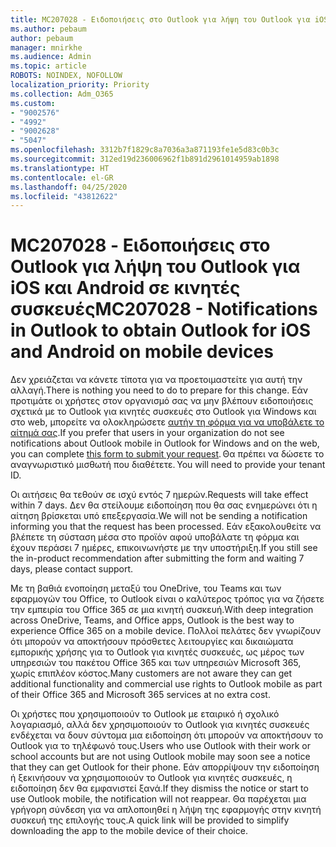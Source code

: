 ```yaml
---
title: MC207028 - Ειδοποιήσεις στο Outlook για λήψη του Outlook για iOS και Android σε κινητές συσκευές
ms.author: pebaum
author: pebaum
manager: mnirkhe
ms.audience: Admin
ms.topic: article
ROBOTS: NOINDEX, NOFOLLOW
localization_priority: Priority
ms.collection: Adm_O365
ms.custom:
- "9002576"
- "4992"
- "9002628"
- "5047"
ms.openlocfilehash: 3312b7f1829c8a7036a3a871193fe1e5d83c0b3c
ms.sourcegitcommit: 312ed19d236006962f1b891d2961014959ab1898
ms.translationtype: HT
ms.contentlocale: el-GR
ms.lasthandoff: 04/25/2020
ms.locfileid: "43812622"
---
```

# <a name="mc207028---notifications-in-outlook-to-obtain-outlook-for-ios-and-android-on-mobile-devices"></a><span data-ttu-id="0f65e-102">MC207028 - Ειδοποιήσεις στο Outlook για λήψη του Outlook για iOS και Android σε κινητές συσκευές</span><span class="sxs-lookup"><span data-stu-id="0f65e-102">MC207028 - Notifications in Outlook to obtain Outlook for iOS and Android on mobile devices</span></span>

<span data-ttu-id="0f65e-103">Δεν χρειάζεται να κάνετε τίποτα για να προετοιμαστείτε για αυτή την αλλαγή.</span><span class="sxs-lookup"><span data-stu-id="0f65e-103">There is nothing you need to do to prepare for this change.</span></span> <span data-ttu-id="0f65e-104">Εάν προτιμάτε οι χρήστες στον οργανισμό σας να μην βλέπουν ειδοποιήσεις σχετικά με το Outlook για κινητές συσκευές στο Outlook για Windows και στο web, μπορείτε να ολοκληρώσετε [αυτήν τη φόρμα για να υποβάλετε το αίτημά σας](https://aka.ms/MC207028).</span><span class="sxs-lookup"><span data-stu-id="0f65e-104">If you prefer that users in your organization do not see notifications about Outlook mobile in Outlook for Windows and on the web, you can complete [this form to submit your request](https://aka.ms/MC207028).</span></span><span data-ttu-id="0f65e-105"> Θα πρέπει να δώσετε το αναγνωριστικό μισθωτή που διαθέτετε.</span><span class="sxs-lookup"><span data-stu-id="0f65e-105"> You will need to provide your tenant ID.</span></span> 

<span data-ttu-id="0f65e-106">Οι αιτήσεις θα τεθούν σε ισχύ εντός 7 ημερών.</span><span class="sxs-lookup"><span data-stu-id="0f65e-106">Requests will take effect within 7 days.</span></span> <span data-ttu-id="0f65e-107">Δεν θα στείλουμε ειδοποίηση που θα σας ενημερώνει ότι η αίτηση βρίσκεται υπό επεξεργασία.</span><span class="sxs-lookup"><span data-stu-id="0f65e-107">We will not be sending a notification informing you that the request has been processed.</span></span> <span data-ttu-id="0f65e-108">Εάν εξακολουθείτε να βλέπετε τη σύσταση μέσα στο προϊόν αφού υποβάλατε τη φόρμα και έχουν περάσει 7 ημέρες, επικοινωνήστε με την υποστήριξη.</span><span class="sxs-lookup"><span data-stu-id="0f65e-108">If you still see the in-product recommendation after submitting the form and waiting 7 days, please contact support.</span></span>

<span data-ttu-id="0f65e-109">Με τη βαθιά ενοποίηση μεταξύ του OneDrive, του Teams και των εφαρμογών του Office, το Outlook είναι ο καλύτερος τρόπος για να ζήσετε την εμπειρία του Office 365 σε μια κινητή συσκευή.</span><span class="sxs-lookup"><span data-stu-id="0f65e-109">With deep integration across OneDrive, Teams, and Office apps, Outlook is the best way to experience Office 365 on a mobile device.</span></span> <span data-ttu-id="0f65e-110">Πολλοί πελάτες δεν γνωρίζουν ότι μπορούν να αποκτήσουν πρόσθετες λειτουργίες και δικαιώματα εμπορικής χρήσης για το Outlook για κινητές συσκευές, ως μέρος των υπηρεσιών του πακέτου Office 365 και των υπηρεσιών Microsoft 365, χωρίς επιπλέον κόστος.</span><span class="sxs-lookup"><span data-stu-id="0f65e-110">Many customers are not aware they can get additional functionality and commercial use rights to Outlook mobile as part of their Office 365 and Microsoft 365 services at no extra cost.</span></span>

<span data-ttu-id="0f65e-111">Οι χρήστες που χρησιμοποιούν το Outlook με εταιρικό ή σχολικό λογαριασμό, αλλά δεν χρησιμοποιούν το Outlook για κινητές συσκευές ενδέχεται να δουν σύντομα μια ειδοποίηση ότι μπορούν να αποκτήσουν το Outlook για το τηλέφωνό τους.</span><span class="sxs-lookup"><span data-stu-id="0f65e-111">Users who use Outlook with their work or school accounts but are not using Outlook mobile may soon see a notice that they can get Outlook for their phone.</span></span> <span data-ttu-id="0f65e-112">Εάν απορρίψουν την ειδοποίηση ή ξεκινήσουν να χρησιμοποιούν το Outlook για κινητές συσκευές, η ειδοποίηση δεν θα εμφανιστεί ξανά.</span><span class="sxs-lookup"><span data-stu-id="0f65e-112">If they dismiss the notice or start to use Outlook mobile, the notification will not reappear.</span></span> <span data-ttu-id="0f65e-113">Θα παρέχεται μια γρήγορη σύνδεση για να απλοποιηθεί η λήψη της εφαρμογής στην κινητή συσκευή της επιλογής τους.</span><span class="sxs-lookup"><span data-stu-id="0f65e-113">A quick link will be provided to simplify downloading the app to the mobile device of their choice.</span></span>
